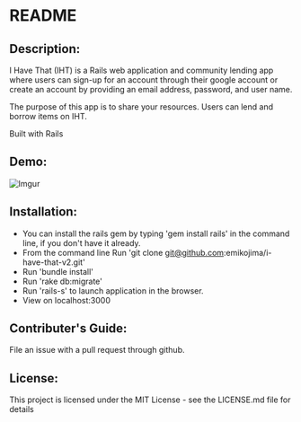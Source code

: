 # README

## Description:
I Have That (IHT) is a Rails web application and community lending app where users can sign-up for an account through their google account or create an account by providing an email address, password, and user name.

The purpose of this app is to share your resources. Users can lend and borrow items on IHT.

Built with Rails
## Demo:
![Imgur](https://media.giphy.com/media/1zgvDawO5VAx1ou5wE/giphy.gif)

## Installation:
* You can install the rails gem by typing 'gem install rails' in the command line, if you don't have it already.
* From the command line Run 'git clone git@github.com:emikojima/i-have-that-v2.git'
* Run 'bundle install'
* Run 'rake db:migrate'
* Run 'rails-s' to launch application in the browser.
* View on localhost:3000

## Contributer's Guide:
File an issue with a pull request through github.

## License:
 This project is licensed under the MIT License - see the LICENSE.md file for details
